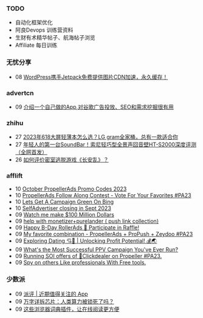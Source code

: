 ### TODO
-  自动化框架优化
-  阿良Devops 训练营资料
-  生财有术精华帖子、航海帖子浏览
-  Affiliate 每日训练

### 无忧分享
<!-- ruyo:START -->
-  08 [WordPress携手Jetpack免费提供图片CDN加速，永久缓存！](https://51.ruyo.net/18486.html)<!-- ruyo:END -->

### advertcn
<!-- advertcn:START -->
-  09 [介绍一个自己做的App,对谷歌广告投放、SEO和需求挖掘很有用](https://www.advertcn.com/forum.php?mod=viewthread&tid=112416)<!-- advertcn:END -->

### zhihu
<!-- zhihu:START -->
-  27 [2023年618大屏轻薄本怎么选？LG gram全家桶，总有一款适合你](http://zhuanlan.zhihu.com/p/632641888?utm_campaign=rss&utm_medium=rss&utm_source=rss&utm_content=title)
-  27 [年轻人的第一台SoundBar！索尼轻巧型全景声回音壁HT-S2000深度评测（全网首发）](http://zhuanlan.zhihu.com/p/630990296?utm_campaign=rss&utm_medium=rss&utm_source=rss&utm_content=title)
-  26 [如何评价密室逃脱游戏《长安乱》？](http://www.zhihu.com/question/563950552/answer/3045961312?utm_campaign=rss&utm_medium=rss&utm_source=rss&utm_content=title)<!-- zhihu:END -->

### afflift
<!-- afflift:START -->
-  10 [October PropellerAds Promo Codes 2023](https://afflift.com/f/threads/october-propellerads-promo-codes-2023.11767/)
-  10 [PropellerAds Follow Along Contest - Vote For Your Favorites #PA23](https://afflift.com/f/threads/propellerads-follow-along-contest-vote-for-your-favorites-pa23.11724/)
-  10 [Lets Get A Campaign Green On Bing](https://afflift.com/f/threads/lets-get-a-campaign-green-on-bing.9391/)
-  10 [SelfAdvertiser closing in Sept 2023](https://afflift.com/f/threads/selfadvertiser-closing-in-sept-2023.11544/)
-  09 [Watch me make $100 Million Dollars](https://afflift.com/f/threads/watch-me-make-100-million-dollars.10915/)
-  09 [help with monetizer+purelander &lpar; push link collection&rpar;](https://afflift.com/f/threads/help-with-monetizer-purelander-push-link-collection.11542/)
-  09 [Happy B-Day RollerAds 🎁 Participate in Raffle!](https://afflift.com/f/threads/happy-b-day-rollerads-%F0%9F%8E%81-participate-in-raffle.11718/)
-  09 [My favorite combination - PropellerAds + ProPush + Zeydoo #PA23](https://afflift.com/f/threads/my-favorite-combination-propellerads-propush-zeydoo-pa23.11586/)
-  09 [Exploring Dating 💘🚀 | Unlocking Profit Potential! 💰🌏](https://afflift.com/f/threads/exploring-dating-%F0%9F%92%98%F0%9F%9A%80-unlocking-profit-potential-%F0%9F%92%B0%F0%9F%8C%8F.11752/)
-  09 [What&#39;s the Most Successful PPV Campaign You&#39;ve Ever Run?](https://afflift.com/f/threads/whats-the-most-successful-ppv-campaign-youve-ever-run.5506/)
-  09 [Running SOI offers of 🎯Clickdealer on Propeller #PA23.](https://afflift.com/f/threads/running-soi-offers-of-%F0%9F%8E%AFclickdealer-on-propeller-pa23.11546/)
-  09 [Spy on others Like professionals With Free tools.](https://afflift.com/f/threads/spy-on-others-like-professionals-with-free-tools.11372/)<!-- afflift:END -->

### 少数派
<!-- sspai:START -->
-  09 [派评 | 近期值得关注的 App](https://sspai.com/post/83450)
-  09 [万字详拆芯片：人类算力被锁死了吗？](https://sspai.com/post/83398)
-  09 [这些浏览器词典插件，让在线阅读更方便](https://sspai.com/post/83385)<!-- sspai:END -->
